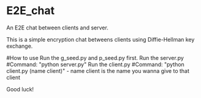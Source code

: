 # E2E_chat

An E2E chat between clients and server.

This is a simple encryption chat betweens clients using Diffie-Hellman key exchange.

#How to use
Run the g_seed.py and p_seed.py first.
Run the server.py
#Command: "python server.py"
Run the client.py
#Command: "python client.py (name client)" - name client is the name you wanna give to that client

Good luck!
